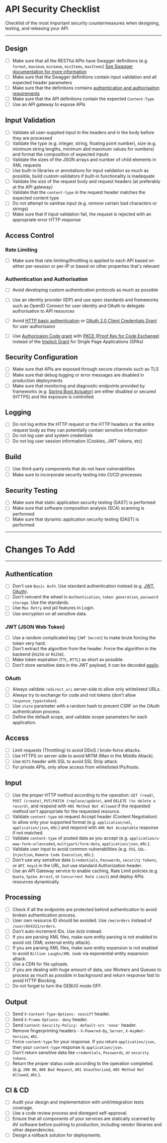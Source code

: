 # API Security Checklist

Checklist of the most important security countermeasures when designing, testing, and releasing your API.

---
## Design

- [ ] Make sure that all the RESTful APIs have Swagger definitions (e.g. `format`, `maximum`, `minimum`, `minItems`, `maxItems`) [See Swagger documentation for more information](https://swagger.io/docs/specification/describing-parameters/)
- [ ] Make sure that the Swagger definitions contain input validation and all expected header parameters
- [ ] Make sure that the definitions contains [authentication and authorisaiton requirements](https://swagger.io/docs/specification/authentication/)
- [ ] Make sure that the API definitions contain the expected `Content-Type`
- [ ] Use an API gateway to expose APIs 

## Input Validation

- [ ] Validate all user-supplied input in the headers and in the body before they are processed
- [ ] Validate the type (e.g. integer, string, floating point number), size (e.g. minimum string lengths, minimum abd maximum values for numbers) and format the composition of expected inputs
- [ ] Validate the sizes of the JSON arrays and number of child elements in XML requests
- [ ] Use built-in libraries or annotations for input validation as much as possible, build custom validators if built-in functionality is inadequate 
- [ ] Validate the size of the request body and request headers (at preferably at the API gateway)
- [ ] Validate that the `content-type` in the request header matches the expected content type
- [ ] Do not attempt to sanitise input (e.g. remove certain bad characters or strings) 
- [ ] Make sure that if input validation fail, the request is rejected with an appropriate error HTTP response

## Access Control

### Rate Limiting
- [ ] Make sure that rate limiting/throttling is applied to each API based on either per-session or per-IP or based on other properties that's relevant

### Authentication and Authorisation 
- [ ] Avoid developing custom authentication protocols as much as possible
- [ ] Use an identity provider (IDP) and use open standards and frameworks such as OpenID Connect for user identity and OAuth to delegate authorisation to API resources
- [ ] Avoid [HTTP basic authentication](https://tools.ietf.org/html/rfc7617) or [OAuth 2.0 Client Credentials Grant](https://oauth.net/2/grant-types/client-credentials/) for user authorisaion
- [ ] Use [Authorizaion Code grant](https://oauth.net/2/grant-types/authorization-code/) with [PKCE (Proof Key for Code Exchange)](https://oauth.net/2/pkce/) instead of the [Implicit Grant](https://oauth.net/2/grant-types/implicit/) for Single Page Applications (SPAs) 


## Security Configuration
- [ ] Make sure that APIs are exposed through secure channels such as TLS
- [ ] Make sure that debug logging or error messages are disabled in production deployments
- [ ] Make sure that monitoring and diagnostic endpoints provided by frameworks (e.g. [Spring Boot Actuator](https://docs.spring.io/spring-boot/docs/current/reference/html/production-ready-features.html#production-ready-endpoints)) are either disabled or secured (HTTPS) and the exposure is controlled

## Logging 
- [ ] Do not log entire the HTTP request or the HTTP headers or the entire request body as they can potentially contain sensitive information
- [ ] Do not log user and system credentials 
- [ ] Do not log user session information (Cookies, JWT tokens, etc)

## Build
- [ ] Use third-party components that do not have vulnerabilities
- [ ] Make sure to incorporate security testing into CI/CD processes

## Security Testing
- [ ] Make sure that static application security testing (SAST) is performed
- [ ] Make sure that software composition analysis (SCA) scanning is performed 
- [ ] Make sure that dynamic application security testing (DAST) is performed

---

# Changes To Add



---

## Authentication
- [ ] Don't use `Basic Auth`. Use standard authentication instead (e.g. [JWT](https://jwt.io/), [OAuth](https://oauth.net/)).
- [ ] Don't reinvent the wheel in `Authentication`, `token generation`, `password storage`. Use the standards.
- [ ] Use `Max Retry` and jail features in Login.
- [ ] Use encryption on all sensitive data.

### JWT (JSON Web Token)
- [ ] Use a random complicated key (`JWT Secret`) to make brute forcing the token very hard.
- [ ] Don't extract the algorithm from the header. Force the algorithm in the backend (`HS256` or `RS256`).
- [ ] Make token expiration (`TTL`, `RTTL`) as short as possible.
- [ ] Don't store sensitive data in the JWT payload, it can be decoded [easily](https://jwt.io/#debugger-io).

### OAuth
- [ ] Always validate `redirect_uri` server-side to allow only whitelisted URLs.
- [ ] Always try to exchange for code and not tokens (don't allow `response_type=token`).
- [ ] Use `state` parameter with a random hash to prevent CSRF on the OAuth authentication process.
- [ ] Define the default scope, and validate scope parameters for each application.

## Access
- [ ] Limit requests (Throttling) to avoid DDoS / brute-force attacks.
- [ ] Use HTTPS on server side to avoid MITM (Man in the Middle Attack).
- [ ] Use `HSTS` header with SSL to avoid SSL Strip attack.
- [ ] For private APIs, only allow access from whitelisted IPs/hosts.

## Input
- [ ] Use the proper HTTP method according to the operation: `GET (read)`, `POST (create)`, `PUT/PATCH (replace/update)`, and `DELETE (to delete a record)`, and respond with `405 Method Not Allowed` if the requested method isn't appropriate for the requested resource.
- [ ] Validate `content-type` on request Accept header (Content Negotiation) to allow only your supported format (e.g. `application/xml`, `application/json`, etc.) and respond with `406 Not Acceptable` response if not matched.
- [ ] Validate `content-type` of posted data as you accept (e.g. `application/x-www-form-urlencoded`, `multipart/form-data`, `application/json`, etc.).
- [ ] Validate user input to avoid common vulnerabilities (e.g. `XSS`, `SQL-Injection`, `Remote Code Execution`, etc.).
- [ ] Don't use any sensitive data (`credentials`, `Passwords`, `security tokens`, or `API keys`) in the URL, but use standard Authorization header.
- [ ] Use an API Gateway service to enable caching, Rate Limit policies (e.g. `Quota`, `Spike Arrest`, or `Concurrent Rate Limit`) and deploy APIs resources dynamically.

## Processing
- [ ] Check if all the endpoints are protected behind authentication to avoid broken authentication process.
- [ ] User own resource ID should be avoided. Use `/me/orders` instead of `/user/654321/orders`.
- [ ] Don't auto-increment IDs. Use `UUID` instead.
- [ ] If you are parsing XML files, make sure entity parsing is not enabled to avoid `XXE` (XML external entity attack).
- [ ] If you are parsing XML files, make sure entity expansion is not enabled to avoid `Billion Laughs/XML bomb` via exponential entity expansion attack.
- [ ] Use a CDN for file uploads.
- [ ] If you are dealing with huge amount of data, use Workers and Queues to process as much as possible in background and return response fast to avoid HTTP Blocking.
- [ ] Do not forget to turn the DEBUG mode OFF.

## Output
- [ ] Send `X-Content-Type-Options: nosniff` header.
- [ ] Send `X-Frame-Options: deny` header.
- [ ] Send `Content-Security-Policy: default-src 'none'` header.
- [ ] Remove fingerprinting headers - `X-Powered-By`, `Server`, `X-AspNet-Version`, etc.
- [ ] Force `content-type` for your response. If you return `application/json`, then your `content-type` response is `application/json`.
- [ ] Don't return sensitive data like `credentials`, `Passwords`, or `security tokens`.
- [ ] Return the proper status code according to the operation completed. (e.g. `200 OK`, `400 Bad Request`, `401 Unauthorized`, `405 Method Not Allowed`, etc.).

## CI & CD
- [ ] Audit your design and implementation with unit/integration tests coverage.
- [ ] Use a code review process and disregard self-approval.
- [ ] Ensure that all components of your services are statically scanned by AV software before pushing to production, including vendor libraries and other dependencies.
- [ ] Design a rollback solution for deployments.
